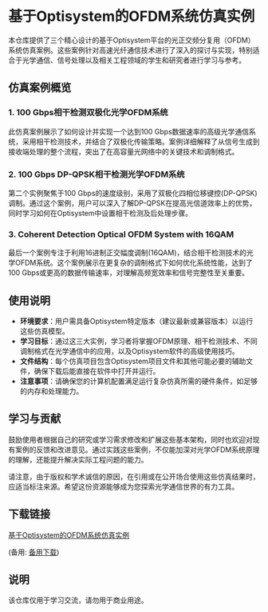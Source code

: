 # 基于Optisystem的OFDM系统仿真实例

本仓库提供了三个精心设计的基于Optisystem平台的光正交频分复用（OFDM）系统仿真案例。这些案例针对高速光纤通信技术进行了深入的探讨与实现，特别适合于光学通信、信号处理以及相关工程领域的学生和研究者进行学习与参考。

## 仿真案例概览

### 1. 100 Gbps相干检测双极化光学OFDM系统
此仿真案例展示了如何设计并实现一个达到100 Gbps数据速率的高级光学通信系统，采用相干检测技术，并结合了双极化传输策略。案例详细解释了从信号生成到接收端处理的整个流程，突出了在高容量光网络中的关键技术和调制格式。

### 2. 100 Gbps DP-QPSK相干检测光学OFDM系统
第二个实例聚焦于100 Gbps的速度级别，采用了双极化四相位移键控(DP-QPSK)调制。通过这个案例，用户可以深入了解DP-QPSK在提高光信道效率上的优势，同时学习如何在Optisystem中设置相干检测及后处理步骤。

### 3. Coherent Detection Optical OFDM System with 16QAM
最后一个案例专注于利用16进制正交幅度调制(16QAM)，结合相干检测技术的光学OFDM系统。这个案例展示在更复杂的调制格式下如何优化系统性能，达到了100 Gbps或更高的数据传输速率，对理解高频宽效率和信号完整性至关重要。

## 使用说明
- **环境要求**：用户需具备Optisystem特定版本（建议最新或兼容版本）以运行这些仿真模型。
- **学习目标**：通过这三大实例，学习者将掌握OFDM原理、相干检测技术、不同调制格式在光学通信中的应用，以及Optisystem软件的高级使用技巧。
- **文件结构**：每个仿真项目包含Optisystem项目文件和其他可能必要的辅助文件，确保下载后能直接在软件中打开并运行。
- **注意事项**：请确保您的计算机配置满足运行复杂仿真所需的硬件条件，如足够的内存和处理能力。

## 学习与贡献
鼓励使用者根据自己的研究或学习需求修改和扩展这些基本架构，同时也欢迎对现有案例的反馈和改进意见。通过实践这些案例，不仅能加深对光学OFDM系统原理的理解，还能提升解决实际工程问题的能力。

请注意，由于版权和学术诚信的原因，在引用或在公开场合使用这些仿真结果时，应适当标注来源。希望这份资源能够成为您探索光学通信世界的有力工具。

## 下载链接
[基于Optisystem的OFDM系统仿真实例](https://pan.quark.cn/s/98f4137a5afb) 

(备用: [备用下载](https://pan.baidu.com/s/1u1dzzNwnsK03Lp8p7O9fCQ?pwd=1234))

## 说明

该仓库仅用于学习交流，请勿用于商业用途。
